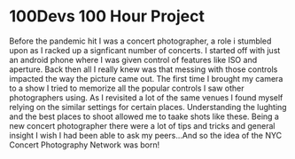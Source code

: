 # 100Devs 100 Hour Project

Before the pandemic hit I was a concert photographer, a role i stumbled upon as I racked up a signficant number of concerts. 
I started off with just an android phone where I was given control of features like ISO and aperture. Back then all I really 
knew was that messing with those controls impacted the way the picture came out. The first time I brought my camera to a show 
I tried to memorize all the popular controls I saw other photographers using. As I revisited a lot of the same venues I found 
myself relying on the similar settings for certain places. Understanding the lughting and the best places to shoot allowed me 
to taake shots like these. Being a new concert photographer there were a lot of tips and tricks and general insight I wish I 
had been able to ask my peers...And so the idea of the NYC Concert Photography Network was born!

